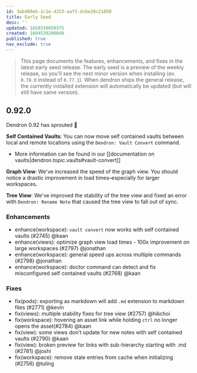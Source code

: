 ```yaml
---
id: 3abd00eb-1c1e-4253-aaf5-dcbe20c21850
title: Early Seed
desc: ''
updated: 1650339050375
created: 1604539200840
published: true
nav_exclude: true
---
```


> This page documents the features, enhancements, and fixes in the latest early seed release. The early seed is a preview of the weekly release, so you'll see the next minor version when installing (ex. `0.78.0` instead of `0.77.1`). When dendron ships the general release, the currently installed extension will automatically be updated (but will still have same version).

## 0.92.0

Dendron 0.92 has sprouted 🌱

**Self Contained Vaults**: You can now move self contained vaults between local and remote locations using the `Dendron: Vault Convert` command. 

- More information can be found in our [[documentation on vaults|dendron.topic.vaults#vault-convert]]

**Graph View**: We've increased the speed of the graph view. You should notice a drastic improvement in load times–especially for larger workspaces. 

**Tree View**: We've improved the stability of the tree view and fixed an error with `Dendron: Rename Note` that caused the tree view to fall out of sync. 


### Enhancements
- enhance(workspace): `vault convert` now works with self contained vaults (#2745) @kaan
- enhance(views): optimize graph view load times - 100x improvement on large workspaces (#2797) @jonathan 
- enhance(workspace): general speed ups across multiple commands (#2798) @jonathan 
- enhance(workspace): doctor command can detect and fix misconfigured self contained vaults (#2768) @kaan

### Fixes
- fix(pods): exporting as markdown will add `.md` extension to markdown files (#2771)  @kevin
- fix(views): multiple stability fixes for tree view (#2757) @hikchoi 
- fix(workspace): hovering an asset link while holding `ctrl` no longer opens the asset(#2784) @kaan
- fix(view): some views don't update for new notes with self contained vaults (#2790) @kaan
- fix(view): broken preview for links with sub-hierarchy starting with .md (#2781) @joshi
- fix(workspace): remove stale entries from cache when initializing (#2756) @tuling